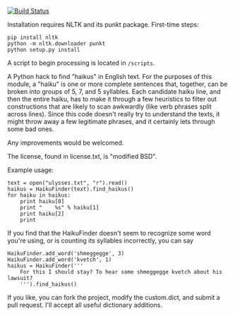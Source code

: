 [![Build Status](https://travis-ci.org/crccheck/haikufinder.svg?branch=travisci)](https://travis-ci.org/crccheck/haikufinder)

Installation requires NLTK and its punkt package. First-time steps:

    pip install nltk
    python -m nltk.downloader punkt
    python setup.py install

A script to begin processing is located in `/scripts`.

A Python hack to find "haikus" in English text. For the purposes of this
module, a "haiku" is one or more complete sentences that, together, can be
broken into groups of 5, 7, and 5 syllables. Each candidate haiku line,
and then the entire haiku, has to make it through a few heuristics to
filter out constructions that are likely to scan awkwardly (like verb
phrases split across lines). Since this code doesn't really try to
understand the texts, it might throw away a few legitimate phrases, and it
certainly lets through some bad ones.

Any improvements would be welcomed.

The license, found in license.txt, is "modified BSD".

Example usage:

	text = open("ulysses.txt", "r").read()
	haikus = HaikuFinder(text).find_haikus()
	for haiku in haikus:
	    print haiku[0]
	    print "    %s" % haiku[1]
	    print haiku[2]
	    print

If you find that the HaikuFinder doesn't seem to recognize some word
you're using, or is counting its syllables incorrectly, you can say

    HaikuFinder.add_word('shmeggegge', 3)
    HaikuFinder.add_word('kvetch', 1)
    haikus = HaikuFinder('''
    	For this I should stay? To hear some shmeggegge kvetch about his lawsuit?
    	''').find_haikus()

If you like, you can fork the project, modify the custom.dict, and submit a pull
request. I'll accept all useful dictionary additions.
